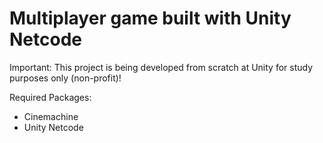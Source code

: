 # Multiplayer game built with Unity Netcode

Important: This project is being developed from scratch at Unity for study purposes only (non-profit)!

Required Packages:

- Cinemachine
- Unity Netcode
